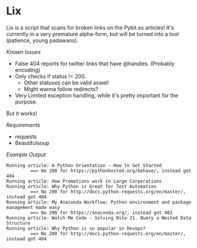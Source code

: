 # Lix
Lix is a script that scans for broken links on the Pybit.es articles!
It's currently in a very premature alpha-form, but will be turned into a tool (patience, young padawans).

*Known Issues*
* False 404 reports for twitter links that have @handles. (Probably encoding)
* Only checks if status != 200.
  * Other statuses can be valid aswell
  * Might wanna follow redirects?
* Very Limited exception handling, while it's pretty important for the purpose.

But it works!
 

*Requirements*
* requests
* Beautifulsoup

*Example Output*

```
Running article: A Python Orientation - How to Get Started
         ==> No 200 for https://pythonhosted.org/behave/, instead got 404
Running article: How Promotions work in Large Corporations
Running article: Why Python is Great for Test Automation
         ==> No 200 for http://docs.python-requests.org/en/master/, instead got 404
Running article: My Anaconda Workflow: Python environment and package management made easy
         ==> No 200 for https://anaconda.org/, instead got 403
Running article: Watch Me Code - Solving Bite 21. Query a Nested Data Structure
Running article: Why Python is so popular in Devops?
         ==> No 200 for http://docs.python-requests.org/en/master/, instead got 404
```

